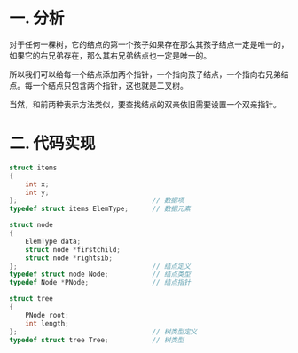 # 一. 分析

对于任何一棵树，它的结点的第一个孩子如果存在那么其孩子结点一定是唯一的，如果它的右兄弟存在，那么其右兄弟结点也一定是唯一的。

所以我们可以给每一个结点添加两个指针，一个指向孩子结点，一个指向右兄弟结点。每一个结点只包含两个指针，这也就是二叉树。

当然，和前两种表示方法类似，要查找结点的双亲依旧需要设置一个双亲指针。



# 二. 代码实现

```c
struct items
{
    int x;
    int y;
};									// 数据项
typedef struct items ElemType;		// 数据元素

struct node
{
    ElemType data;
    struct node *firstchild;
    struct node *rightsib;
};									// 结点定义
typedef struct node Node;			// 结点类型
typedef Node *PNode;				// 结点指针

struct tree
{
    PNode root;
    int length;
};									// 树类型定义
typedef struct tree Tree;			// 树类型
```

